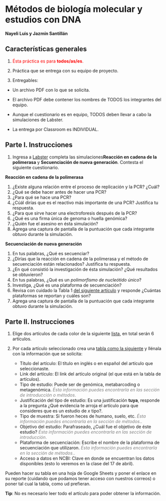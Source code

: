 # Métodos de biología molecular y estudios con DNA
**Nayeli Luis y Jazmín Santillán**

## Características generales

1. <font color="red">Ésta práctica es para **todos/as/es**.</font>

2. Práctica que se entrega con su equipo de proyecto.

3. Entregables: 
  * Un archivo PDF con lo que se solicita.

* El archivo PDF debe contener los nombres de TODOS los integrantes del equipo. 
* Aunque el cuestionario es en equipo, TODOS deben llevar a cabo la simulaciones de Labster. 
* La entrega por Classroom es INDIVIDUAL. 


## Parte I. Instrucciones 

1. Ingresa a [Labster](https://my.labster.com/) completa las simulaciones**Reacción en cadena de la polimerasa** y **Secuenciación de nueva generación**. Contesta el siguiente cuestionario. 

**Reacción en cadena de la polimerasa** 

1) ¿Existe alguna relación entre el proceso de replicación y la PCR? ¿Cuál?
2) ¿Qué se debe hacer antes de hacer una PCR?
3) ¿Para qué se hace una PCR?
4) ¿Cúál dirías que es el reactivo más importante de una PCR? Justifica tu respuesta.  
5) ¿Para que sirve hacer una electroforesis después de la PCR? 
6) ¿Qué es una firma única de genoma o huella genómica?
7) ¿Quién fue el asesino en ésta simulación?
8) Agrega una captura de pantalla de la puntuación que cada integrante obtuvo durante la simulación.


**Secuenciación de nueva generación**

1) En tus palabras, ¿Qué es secuenciar?
2) ¿Dirías que la reacción en cadena de la polimerasa y el método de secuenciación están relacionados? Justifica tu respuesta. 
3) ¿En qué consistió la investigación de ésta simulación? ¿Qué resultados se obtuvieron? 
4) En tus palabras, ¿Qué es un *polimorfismo de nucleótido único*?
5) Investiga, ¿Qué es una plataforma de secuenciación?
6) Revisa con cuidado la Tabla 1 [del siguiente artículo](https://seimc.org/contenidos/documentoscientificos/procedimientosmicrobiologia/seimc-procedimiento71.pdf) y responde ¿Cuántas plataformas se reportan y cuáles son?
7) Agrega una captura de pantalla de la puntuación que cada integrante obtuvo durante la simulación.


## Parte II. Instrucciones

1. Elige dos artículos de cada color de la siguiente [lista](https://docs.google.com/spreadsheets/d/1y6yJ9gKC70aSWsxvxTCDHl0-zTTwOJgP/edit?usp=sharing&ouid=117981748854039384449&rtpof=true&sd=true), en total serán 6 artículos. 

2. Por cada artículo seleccionado crea una [tabla como la siguiente](https://docs.google.com/spreadsheets/d/1sVHVqroQYSNat6CuqrsnhzpsABjypmpEzu80JC6bT4E/edit?usp=sharing) y llénala con la información que se solicita:
 
	* Título del artículo: El título en inglés o en español del artículo que seleccionaste. 
	* Link del artículo: El link del artículo original (el que está en la tabla de artículos).
	* Tipo de estudio: Puede ser de genómica, metabarcoding o metagenómica. <font color="gray">*Ésta información puedes encontrarla en las sección de introducción o métodos*.</font>
	* Justificación del tipo de estudio: Es una justificación **tuya**, responde a la pregunta ¿Qué evidencia te arroja el artículo para que consideres que es un estudio de $x$ tipo?. 
	* Tipo de muestra: Si fueron heces de humano, suelo, etc. <font color="gray">*Ésta información puedes encontrarla en la sección de métodos*..</font>
	* Objetivo del estudio: Parafraseado, ¿Cuál fue el objetivo de éste estudio? <font color="gray">*Ésta información puedes encontrarla en las sección de introducción*.</font>
	* Plataforma de secuenciación: Escribe el nombre de la plataforma de secuenciación que utilizaron.  <font color="gray">*Ésta información puedes encontrarla en la sección de métodos*..</font>
	* Acceso a datos en NCBI: Clave en donde se encuentran los datos disponibles (esto lo veremos en la clase del 17 de abril).
 
Pueden hacer su tabla en una hoja de Google Sheets y poner el enlace en su reporte (cuidando que podamos tener acceso con nuestros correos) o poner tal cual la tabla, como ud prefieran.

**Tip**: No es necesario leer todo el artículo para poder obtener la información. 